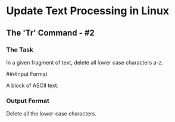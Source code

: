 # Update Text Processing in Linux 

## The 'Tr' Command - #2

### The Task 

In a given fragment of text, delete all lower case characters a-z.

###Input Format 

A block of ASCII text.

### Output Format 

Delete all the lower-case characters.
